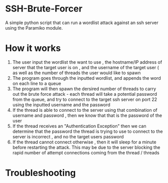 # SSH-Brute-Forcer
A simple python script that can run a wordlist attack against an ssh server using the Paramiko module.


# How it works
1) The user input the wordlist the want to use , the hostname/IP address of server that the target user is on , and the username of the target user ( as well as the number of threads the user would like to spawn
2) The program goes through the inputted wordlist, and appends the word on each line to a queue
3) The program will then spawn the dersired number of threads to carry out the brute force attack - each thread will take a potential password from the queue, and try to connect to the target ssh server on port 22 using the inputted username and the password
4) If the thread is able to connect to the server using that combination of username and password , then we know that that is the password of the user
5) If the thread receives an "Authentication Exception" then we can determine that the password the thread is trying to use to connect to the server is incorrect , and no the target users password
6) If the thread cannot connect otherwise , then it will sleep for a minute before restarting the attack. This may be due to the server blocking the rapid number of attempt connections coming from the thread / threads

# Troubleshooting
